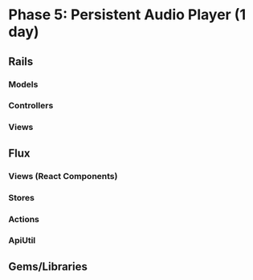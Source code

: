 # Phase 5: Persistent Audio Player (1 day)

## Rails
### Models

### Controllers


### Views


## Flux
### Views (React Components)

### Stores


### Actions


### ApiUtil


## Gems/Libraries
